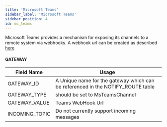 ```yaml
---
title: 'Microsoft Teams'
sidebar_label: 'Microsoft Teams'
sidebar_position: 4
id: ms_teams
---
```

Microsoft Teams provides a mechanism for exposing its channels to a remote system via webhooks. A webhook url can be created as described [here](https://docs.microsoft.com/en-us/microsoftteams/platform/webhooks-and-connectors/how-to/add-incoming-webhook)

#### GATEWAY

| Field Name | Usage |
| --- | --- |
| GATEWAY_ID | A Unique name for the gateway which can be referenced in the NOTIFY_ROUTE table  |
| GATEWAY_TYPE | should be set to MsTeamsChannel |
| GATEWAY_VALUE | Teams WebHook Url |
| INCOMING_TOPIC | Do not currently support incoming messages |
